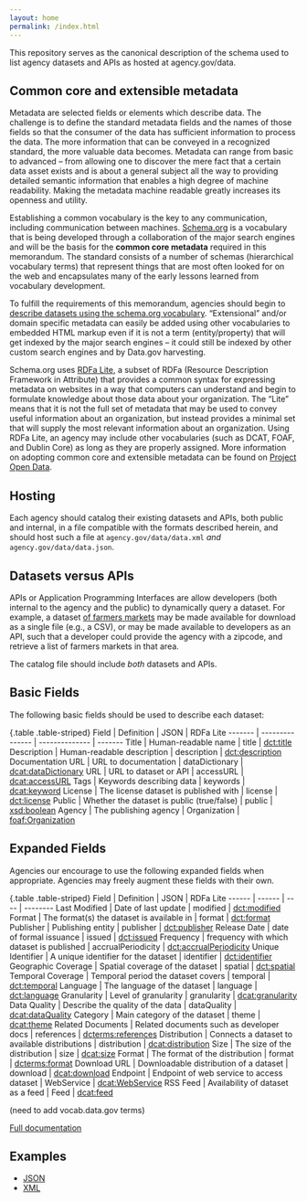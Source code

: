 ```yaml
---
layout: home
permalink: /index.html
---
```



This repository serves as the canonical description of the schema used to list agency datasets and APIs as hosted at agency.gov/data.  


Common core and extensible metadata 
-----------------------------------

Metadata are selected fields or elements which describe data.  The challenge is to define the standard metadata fields and the names of those fields so that the consumer of the data has sufficient information to process the data. The more information that can be conveyed in a recognized standard, the more valuable data becomes. Metadata can range from basic to advanced – from allowing one to discover the mere fact that a certain data asset exists and is about a general subject all the way to providing detailed semantic information that enables a high degree of machine readability. Making the metadata machine readable greatly increases its openness and utility.

Establishing a common vocabulary is the key to any communication, including communication between machines.  [Schema.org](http://www.schema.org) is a vocabulary that is being developed through a collaboration of the major search engines and will be the basis for the **common core metadata** required in this memorandum. The standard consists of a number of schemas (hierarchical vocabulary terms) that represent things that are most often looked for on the web and encapsulates many of the early lessons learned from vocabulary development.  

To fulfill the requirements of this memorandum, agencies should begin to [describe datasets using the schema.org vocabulary](http://blog.schema.org/). “Extensional” and/or domain specific metadata can easily be added using other vocabularies to embedded HTML markup even if it is not a term (entity/property) that will get indexed by the major search engines – it could still be indexed by other custom search engines and by Data.gov harvesting. 

Schema.org uses [RDFa Lite](http://www.w3.org/TR/rdfa-lite/), a subset of RDFa (Resource Description Framework in Attribute) that provides a common syntax for expressing metadata on websites in a way that computers can understand and begin to formulate knowledge about those data about your organization.  The “Lite” means that it is not the full set of metadata that may be used to convey useful information about an organization, but instead provides a minimal set that will supply the most relevant information about an organization.  Using RDFa Lite, an agency may include other vocabularies (such as DCAT, FOAF, and Dublin Core) as long as they are properly assigned.  More information on adopting common core and extensible metadata can be found on [Project Open Data](http://project-open-data.github.com/).


Hosting
-------

Each agency should catalog their existing datasets and APIs, both public and internal, in a file compatible with the formats described herein, and should host such a file at `agency.gov/data/data.xml` *and* `agency.gov/data/data.json`.


Datasets versus APIs
--------------------

APIs or Application Programming Interfaces are allow developers (both internal to the agency and the public) to dynamically query a dataset. For example, a dataset [of farmers markets](https://explore.data.gov/Agriculture/Farmers-Markets-Geographic-Data/wfna-38ey) may be made available for download as a single file (e.g., a CSV), or may be made available to developers as an API, such that a developer could provide the agency with a zipcode, and retrieve a list of farmers markets in that area.

The catalog file should include *both* datasets and APIs.

Basic Fields
------------

The following basic fields should be used to describe each dataset:

{.table .table-striped}
Field               | Definition                                    | JSON            | RDFa Lite
-------             | ---------------                               | --------------  | ------- 
Title               | Human-readable name                           | title           | [dct:title](http://dublincore.org/documents/2012/06/14/dcmi-terms/?v=terms#terms-title)
Description         | Human-readable description                    | description     | [dct:description](http://dublincore.org/documents/2012/06/14/dcmi-terms/?v=terms#terms-description)
Documentation URL   | URL to documentation                          | dataDictionary  | [dcat:dataDictionary](http://www.w3.org/TR/vocab-dcat/#property--data-dictionary)
URL                 | URL to dataset or API                         | accessURL       | [dcat:accessURL](http://www.w3.org/TR/vocab-dcat/#property--access-download)
Tags                | Keywords describing data                      | keywords        | [dcat:keyword](http://www.w3.org/TR/vocab-dcat/#property--keyword-tag)
License             | The license dataset is published with     | license               | [dct:license](http://purl.org/dc/terms/license)
Public              | Whether the dataset is public (true/false)    | public          | [xsd:boolean](http://www.w3.org/TR/xmlschema-2/#boolean)
Agency              | The publishing agency                     | Organization          | [foaf:Organization](http://xmlns.com/foaf/0.1/Organization)


Expanded Fields
---------------

Agencies our encourage to use the following expanded fields when appropriate. Agencies may freely augment these fields with their own.

{.table .table-striped}
Field               | Definition                                | JSON                  | RDFa Lite
------              | ------                                    | ----                  | --------
Last Modified       | Date of last update                       | modified              | [dct:modified](http://www.w3.org/TR/vocab-dcat/#property--update-modification-date-1)
Format              | The format(s) the dataset is available in | format                | [dct:format](http://www.w3.org/TR/vocab-dcat/#property--format)
Publisher           | Publishing entity                         | publisher             | [dct:publisher](http://www.w3.org/TR/vocab-dcat/#property--publisher-1)
Release Date        | date of formal issuance                   | issued                | [dct:issued](http://dublincore.org/documents/2012/06/14/dcmi-terms/?v=terms#issued)
Frequency           | frequency with which dataset is published | accrualPeriodicity   | [dct:accrualPeriodicity](http://purl.org/dc/terms/accrualPeriodicity)
Unique Identifier   | A unique identifier for the dataset       | identifier            | [dct:identifier](http://purl.org/dc/terms/identifier)
Geographic Coverage | Spatial coverage of the dataset           | spatial               | [dct:spatial](http://purl.org/dc/terms/spatial)
Temporal Coverage   | Temporal period the dataset covers        | temporal              | [dct:temporal](http://purl.org/dc/terms/temporal)
Language            | The language of the dataset               | language              | [dct:language](http://purl.org/dc/terms/language)
Granularity         | Level of granularity                      | granularity           | [dcat:granularity](http://www.w3.org/ns/dcat#)
Data Quality        | Describe the quality of the data          | dataQuality           | [dcat:dataQuality](http://www.w3.org/ns/dcat#dataQuality)
Category            | Main category of the dataset              | theme                 | [dcat:theme](http://www.w3.org/ns/dcat#theme)
Related Documents   | Related documents such as developer docs  | references            | [dcterms:references](http://purl.org/dc/terms/references)
Distribution        | Connects a dataset to available distributions | distribution     | [dcat:distribution](http://www.w3.org/ns/dcat#distribution)
Size                | The size of the distribution              | size                  | [dcat:size](http://www.w3.org/ns/dcat#size)
Format              | The format of the distribution            | format                | [dcterms:format](http://purl.org/dc/terms/format)
Download URL        | Downloadable distribution of a dataset    | download              | [dcat:download](http://www.w3.org/ns/dcat#Download)
Endpoint            | Endpoint of web service to access dataset  | WebService            | [dcat:WebService](http://www.w3.org/ns/dcat#WebService)
RSS Feed            | Availability of dataset as a feed         | Feed                  | [dcat:feed](http://www.w3.org/ns/dcat#Feed)

(need to add vocab.data.gov terms)

[Full documentation](http://www.w3.org/TR/vocab-dcat/)

Examples
--------

* [JSON](examples/catalog.json)
* [XML](examples/xml/)
